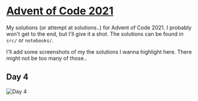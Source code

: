 # [Advent of Code 2021](https://adventofcode.com/2021)

My solutions (or attempt at solutions..) for Advent of Code 2021. I probably won't get to the end, but I'll give it a shot. The solutions can be found in `src/` or `notebooks/`.

I'll add some screenshots of my the solutions I wanna highlight here. There might not be too many of those..

## Day 4 
![Day 4](https://pbs.twimg.com/media/FFxWqraVIAcmUZO?format=png&name=900x900)

